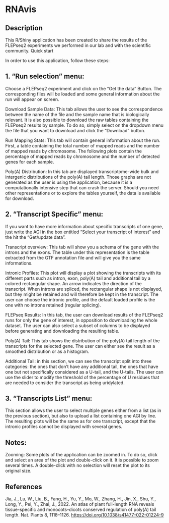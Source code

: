 # RNAvis

## Description

This R/Shiny application has been created to share the results of the FLEPseq2 experiments we performed in our lab and with the scientific community.
Quick start

In order to use this application, follow these steps:

## 1. “Run selection” menu:

Choose a FLEPseq2 experiment and click on the “Get the data” Button. The corresponding files will be loaded and some general information about the run will appear on screen.

Download Sample Data: This tab allows the user to see the correspondence between the name of the file and the sample name that is biologically relevant. It is also possible to download the raw tables containing the FLEPseq2 results by sample. To do so, simply select on the dropdown menu the file that you want to download and click the “Download” button.

Run Mapping Stats: This tab will contain general information about the run. First, a table containing the total number of mapped reads and the number of mapped reads by chromosome. The following plots contain the percentage of mapped reads by chromosome and the number of detected genes for each sample.

Poly(A) Distribution: In this tab are displayed transcriptome-wide bulk and intergenic distributions of the poly(A) tail length. Those graphs are not generated as the user is using the application, because it is a computationally intensive step that can crash the server. Should you need other representations or to explore the tables yourself, the data is available for download.

## 2. “Transcript Specific” menu:

If you want to have more information about specific transcripts of one gene, just write the AGI in the box entitled “Select your transcript of interest” and the hit the “Get/update data”. 

Transcript overview: This tab will show you a schema of the gene with the introns and the exons. The table under this representation is the table extracted from the GTF annotation file and will give you the same informations.

Intronic Profiles: This plot will display a plot showing the transcripts with its different parts such as intron, exon, poly(A) tail and additional tail by a colored rectangular shape. An arrow indicates the direction of the transcript. When introns are spliced, the rectangular shape is not displayed, but they might be retained and will therefore be kept in the transcript. The user can choose the intronic profile, and the default loaded profile is the one with no introns retained (regular splicing).

FLEPseq Results: In this tab, the user can download results of the FLEPseq2 runs for only the gene of interest, in opposition to downloading the whole dataset. The user can also select a subset of columns to be displayed before generating and downloading the resulting table.

Poly(A) Tail: This tab shows the distribution of the poly(A) tail length of the transcripts for the selected gene. The user can either see the result as a smoothed distribution or as a histogram.

Additional Tail: in this section, we can see the transcript split into three categories: the ones that don’t have any additional tail, the ones that have one but not specifically considered as a U-tail, and the U-tails. The user can use the slider to modify the threshold of  the percentage of U residues that are needed to consider the transcript as being uridylated.

## 3. “Transcripts List” menu:

This section allows the user to select multiple genes either from a list (as in the previous section), but also to upload a list containing one AGI by line. The resulting plots will be the same as for one transcript, except that the intronic profiles cannot be displayed with several genes.


## Notes:

Zooming: Some plots of the application can be zoomed in. To do so, click and select an area of the plot and double-click on it. It is possible to zoom several times. A double-click with no selection will reset the plot to its original size.

## References 
Jia, J., Lu, W., Liu, B., Fang, H., Yu, Y., Mo, W., Zhang, H., Jin, X., Shu, Y., Long, Y., Pei, Y., Zhai, J., 2022. An atlas of plant full-length RNA reveals tissue-specific and monocots–dicots conserved regulation of poly(A) tail length. Nat. Plants 8, 1118–1126. https://doi.org/10.1038/s41477-022-01224-9




